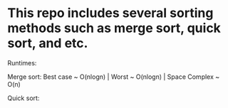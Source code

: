 # This repo includes several sorting methods such as merge sort, quick sort, and etc.

Runtimes:

Merge sort: Best case ~ O(nlogn) | Worst ~ O(nlogn) | Space Complex ~ O(n)

Quick sort: 
